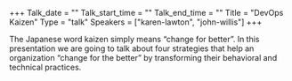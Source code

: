 +++
Talk_date = ""
Talk_start_time = ""
Talk_end_time = ""
Title = "DevOps Kaizen"
Type = "talk"
Speakers = ["karen-lawton", "john-willis"]
+++

The Japanese word kaizen simply means “change for better”.  In this presentation we are going to talk about four strategies that help an organization “change for the better” by transforming their behavioral and technical practices.
